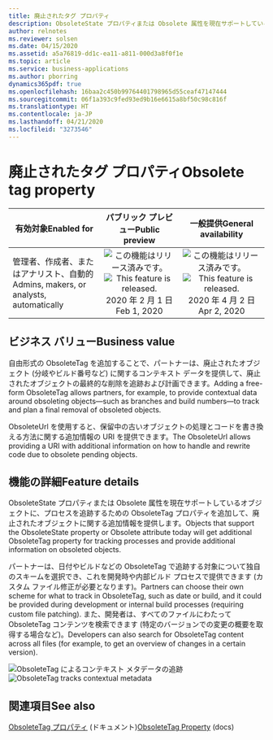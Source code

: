 ```yaml
---
title: 廃止されたタグ プロパティ
description: ObsoleteState プロパティまたは Obsolete 属性を現在サポートしているオブジェクトに、プロセスを追跡するための ObsoleteTag プロパティを追加して、廃止されたオブジェクトに関する情報を提供します。
author: relnotes
ms.reviewer: solsen
ms.date: 04/15/2020
ms.assetid: a5a76819-dd1c-ea11-a811-000d3a8f0f1e
ms.topic: article
ms.service: business-applications
ms.author: pborring
dynamics365pdf: true
ms.openlocfilehash: 16baa2c450b99764401798965d55ceaf47147444
ms.sourcegitcommit: 06f1a393c9fed93ed9b16e6615a8bf50c98c816f
ms.translationtype: HT
ms.contentlocale: ja-JP
ms.lasthandoff: 04/21/2020
ms.locfileid: "3273546"
---
```

# <a name="obsolete-tag-property"></a><span data-ttu-id="144d3-103">廃止されたタグ プロパティ</span><span class="sxs-lookup"><span data-stu-id="144d3-103">Obsolete tag property</span></span>


| <span data-ttu-id="144d3-104">有効対象</span><span class="sxs-lookup"><span data-stu-id="144d3-104">Enabled for</span></span>    |  <span data-ttu-id="144d3-105">パブリック プレビュー</span><span class="sxs-lookup"><span data-stu-id="144d3-105">Public preview</span></span> | <span data-ttu-id="144d3-106">一般提供</span><span class="sxs-lookup"><span data-stu-id="144d3-106">General availability</span></span> | 
| ---------- | :----------: |:----------: |
|<span data-ttu-id="144d3-107">管理者、作成者、またはアナリスト、自動的</span><span class="sxs-lookup"><span data-stu-id="144d3-107">Admins, makers, or analysts, automatically</span></span>|<span data-ttu-id="144d3-108">![この機能はリリース済みです。](/dynamics365-release-plan/media/green-checkmark.png "この機能はリリース済みです。")</span><span class="sxs-lookup"><span data-stu-id="144d3-108">![This feature is released.](/dynamics365-release-plan/media/green-checkmark.png "This feature is released.")</span></span> <span data-ttu-id="144d3-109">2020 年 2 月 1 日</span><span class="sxs-lookup"><span data-stu-id="144d3-109">Feb 1, 2020</span></span>| <span data-ttu-id="144d3-110">![この機能はリリース済みです。](/dynamics365-release-plan/media/green-checkmark.png "この機能はリリース済みです。")</span><span class="sxs-lookup"><span data-stu-id="144d3-110">![This feature is released.](/dynamics365-release-plan/media/green-checkmark.png "This feature is released.")</span></span> <span data-ttu-id="144d3-111">2020 年 4 月 2 日</span><span class="sxs-lookup"><span data-stu-id="144d3-111">Apr 2, 2020</span></span>|


## <a name="business-value"></a><span data-ttu-id="144d3-112">ビジネス バリュー</span><span class="sxs-lookup"><span data-stu-id="144d3-112">Business value</span></span>
<!-- bv start -->
<span data-ttu-id="144d3-113">自由形式の ObsoleteTag を追加することで、パートナーは、廃止されたオブジェクト (分岐やビルド番号など) に関するコンテキスト データを提供して、廃止されたオブジェクトの最終的な削除を追跡および計画できます。</span><span class="sxs-lookup"><span data-stu-id="144d3-113">Adding a free-form ObsoleteTag allows partners, for example, to provide contextual data around obsoleting objects—such as branches and build numbers—to track and plan a final removal of obsoleted objects.</span></span>

<span data-ttu-id="144d3-114">ObsoleteUrl を使用すると、保留中の古いオブジェクトの処理とコードを書き換える方法に関する追加情報の URI を提供できます。</span><span class="sxs-lookup"><span data-stu-id="144d3-114">The ObsoleteUrl allows providing a URI with additional information on how to handle and rewrite code due to obsolete pending objects.</span></span>
<!-- bv end -->



## <a name="feature-details"></a><span data-ttu-id="144d3-115">機能の詳細</span><span class="sxs-lookup"><span data-stu-id="144d3-115">Feature details</span></span>
<!--feature detail start -->
<span data-ttu-id="144d3-116">ObsoleteState プロパティまたは Obsolete 属性を現在サポートしているオブジェクトに、プロセスを追跡するための ObsoleteTag プロパティを追加して、廃止されたオブジェクトに関する追加情報を提供します。</span><span class="sxs-lookup"><span data-stu-id="144d3-116">Objects that support the ObsoleteState property or Obsolete attribute today will get additional ObsoleteTag property for tracking processes and provide additional information on obsoleted objects.</span></span>

<span data-ttu-id="144d3-117">パートナーは、日付やビルドなどの ObsoleteTag で追跡する対象について独自のスキームを選択でき、これを開発時や内部ビルド プロセスで提供できます (カスタム ファイル修正が必要となります)。</span><span class="sxs-lookup"><span data-stu-id="144d3-117">Partners can choose their own scheme for what to track in ObsoleteTag, such as date or build, and it could be provided during development or internal build processes (requiring custom file patching).</span></span> <span data-ttu-id="144d3-118">また、開発者は、すべてのファイルにわたって ObsoleteTag コンテンツを検索できます (特定のバージョンでの変更の概要を取得する場合など)。</span><span class="sxs-lookup"><span data-stu-id="144d3-118">Developers can also search for ObsoleteTag content across all files (for example, to get an overview of changes in a certain version).</span></span>

<span data-ttu-id="144d3-119">![ObsoleteTag によるコンテキスト メタデータの追跡](media/obsoletetag-search.jpg "ObsoleteTag によるコンテキスト メタデータの追跡")</span><span class="sxs-lookup"><span data-stu-id="144d3-119">![ObsoleteTag tracks contextual metadata](media/obsoletetag-search.jpg "ObsoleteTag tracks contextual metadata")</span></span>
<!--feature detail end -->










## <a name="see-also"></a><span data-ttu-id="144d3-120">関連項目</span><span class="sxs-lookup"><span data-stu-id="144d3-120">See also</span></span>

<!--docs start-->
<span data-ttu-id="144d3-121">[ObsoleteTag プロパティ](https://docs.microsoft.com/dynamics365/business-central/dev-itpro/developer/properties/devenv-obsoletetag-property) (ドキュメント)</span><span class="sxs-lookup"><span data-stu-id="144d3-121">[ObsoleteTag Property](https://docs.microsoft.com/dynamics365/business-central/dev-itpro/developer/properties/devenv-obsoletetag-property) (docs)</span></span>
<!--docs end-->
